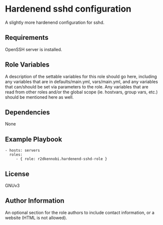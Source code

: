 Hardenend sshd configuration
=========

A slightly more hardenend configuration for sshd.

Requirements
------------

OpenSSH server is installed.

Role Variables
--------------

A description of the settable variables for this role should go here, including any variables that are in defaults/main.yml, vars/main.yml, and any variables that can/should be set via parameters to the role. Any variables that are read from other roles and/or the global scope (ie. hostvars, group vars, etc.) should be mentioned here as well.

Dependencies
------------

None

Example Playbook
----------------

    - hosts: servers
      roles:
         - { role: r2dkennobi.hardenend-sshd-role }

License
-------

GNUv3

Author Information
------------------

An optional section for the role authors to include contact information, or a website (HTML is not allowed).
